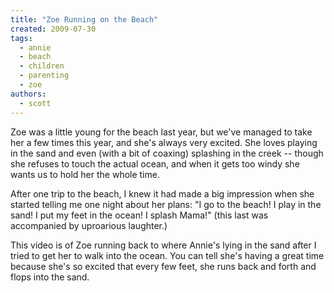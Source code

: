```yaml
---
title: "Zoe Running on the Beach"
created: 2009-07-30
tags: 
  - annie
  - beach
  - children
  - parenting
  - zoe
authors: 
  - scott
---
```


  

Zoe was a little young for the beach last year, but we've managed to take her a few times this year, and she's always very excited. She loves playing in the sand and even (with a bit of coaxing) splashing in the creek -- though she refuses to touch the actual ocean, and when it gets too windy she wants us to hold her the whole time.

After one trip to the beach, I knew it had made a big impression when she started telling me one night about her plans: "I go to the beach! I play in the sand! I put my feet in the ocean! I splash Mama!" (this last was accompanied by uproarious laughter.)

This video is of Zoe running back to where Annie's lying in the sand after I tried to get her to walk into the ocean. You can tell she's having a great time because she's so excited that every few feet, she runs back and forth and flops into the sand.
